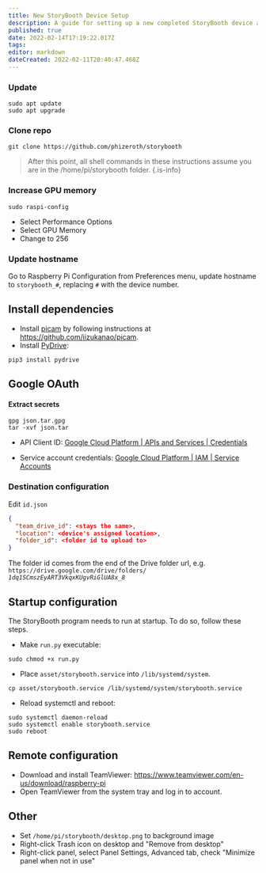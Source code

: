 ```yaml
---
title: New StoryBooth Device Setup
description: A guide for setting up a new completed StoryBooth device after first powering it on
published: true
date: 2022-02-14T17:19:22.017Z
tags: 
editor: markdown
dateCreated: 2022-02-11T20:40:47.468Z
---
```


### Update
```shell
sudo apt update
sudo apt upgrade
```

### Clone repo
```shell
git clone https://github.com/phizeroth/storybooth
```

> After this point, all shell commands in these instructions assume you are in the /home/pi/storybooth folder.
{.is-info}

### Increase GPU memory
```shell
sudo raspi-config
```
- Select Performance Options
- Select GPU Memory
- Change to 256

### Update hostname
Go to Raspberry Pi Configuration from Preferences menu, update hostname to `storybooth_#`, replacing `#` with the device number.

## Install dependencies

* Install [picam](https://github.com/iizukanao/picam) by following instructions at https://github.com/iizukanao/picam.
* Install [PyDrive](https://pythonhosted.org/PyDrive/index.html):
```shell
pip3 install pydrive
```

## Google OAuth

#### Extract secrets
```shell
gpg json.tar.gpg
tar -xvf json.tar
```

* API Client ID:
[Google Cloud Platform | APIs and Services | Credentials](https://console.developers.google.com/apis/credentials?project=story-booth)

* Service account credentials:
[Google Cloud Platform | IAM | Service Accounts](https://console.cloud.google.com/iam-admin/serviceaccounts?project=story-booth&supportedpurview=project)

### Destination configuration
Edit `id.json`
```json
{
  "team_drive_id": <stays the same>,
  "location": <device's assigned location>,
  "folder_id": <folder id to upload to>
}
```
The folder id comes from the end of the Drive folder url, e.g. `https://drive.google.com/drive/folders/` _`1dq1SCmszEyART3VkqxKUgvRiGlUA8x_8`_


## Startup configuration
The StoryBooth program needs to run at startup. To do so, follow these steps.

* Make `run.py` executable:
```shell
sudo chmod +x run.py
```
* Place `asset/storybooth.service` into `/lib/systemd/system`.
```shell
cp asset/storybooth.service /lib/systemd/system/storybooth.service
```

* Reload systemctl and reboot:
```shell
sudo systemctl daemon-reload
sudo systemctl enable storybooth.service
sudo reboot
```

## Remote configuration
- Download and install TeamViewer:
https://www.teamviewer.com/en-us/download/raspberry-pi
- Open TeamViewer from the system tray and log in to account.

## Other
- Set `/home/pi/storybooth/desktop.png` to background image
- Right-click Trash icon on desktop and "Remove from desktop"
- Right-click panel, select Panel Settings, Advanced tab, check "Minimize panel when not in use"